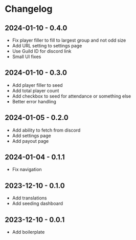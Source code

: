 # Changelog

## 2024-01-10 - 0.4.0

-   Fix player filler to fill to largest group and not odd size
-   Add URL setting to settings page
-   Use Guild ID for discord link
-   Small UI fixes

## 2024-01-10 - 0.3.0

-   Add player filler to seed
-   Add total player count
-   Add checkbox to seed for attendance or something else
-   Better error handling

## 2024-01-05 - 0.2.0

-   Add ability to fetch from discord
-   Add settings page
-   Add payout page

## 2024-01-04 - 0.1.1

-   Fix navigation

## 2023-12-10 - 0.1.0

-   Add translations
-   Add seeding dashboard

## 2023-12-10 - 0.0.1

-   Add boilerplate